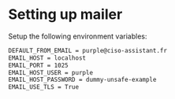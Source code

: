 # Setting up mailer

Setup the following environment variables:

```sh
DEFAULT_FROM_EMAIL = purple@ciso-assistant.fr
EMAIL_HOST = localhost
EMAIL_PORT = 1025
EMAIL_HOST_USER = purple
EMAIL_HOST_PASSWORD = dummy-unsafe-example
EMAIL_USE_TLS = True
```
